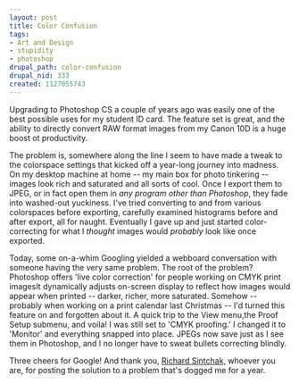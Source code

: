 ```yaml
--- 
layout: post
title: Color Confusion
tags: 
- Art and Design
- stupidity
- photoshop
drupal_path: color-confusion
drupal_nid: 333
created: 1127055743
---
```

Upgrading to Photoshop CS a couple of years ago was easily one of the best possible uses for my student ID card. The feature set is great, and the ability to directly convert RAW format images from my Canon 10D is a huge boost ot productivity.



The problem is, somewhere along the line I seem to have made a tweak to the colorspace settings that kicked off a year-long journey into madness. On my desktop machine at home -- my main box for photo tinkering -- images look rich and saturated and all sorts of cool. Once I export them to JPEG, or in fact open them in <i>any program other than Photoshop</i>, they fade into washed-out yuckiness. I've tried converting to and from various colorspaces before exporting, carefully examined histograms before and after export, all for naught. Eventually I gave up and just started color-correcting for what I <i>thought</i> images would <i>probably</i> look like once exported.



Today, some on-a-whim Googling yielded a webboard conversation with someone having the very same problem. The root of the problem? Photoshop offers 'live color correction' for people working on CMYK print imagesIt dynamically adjusts on-screen display to reflect how images would appear when printed -- darker, richer, more saturated. Somehow -- probably when working on a print calendar last Christmas -- I'd turned this feature on and forgotten about it. A quick trip to the View menu,the Proof Setup submenu, and voila! I was still set to 'CMYK proofing.' I changed it to 'Monitor' and everything snapped into place. JPEGs now save just as I see them in Photoshop, and I no longer have to sweat bullets correcting blindly.



Three cheers for Google! And thank you, <a href="http://www.photo.net/shared/community-member?user_id=128601">Richard Sintchak,</a> whoever you are, for posting the solution to a problem that's dogged me for a year.
